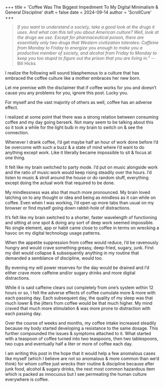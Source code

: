 +++
title = 'Coffee Was The Biggest Impediment To My Digital Minimalism & General Discipline'
draft = false
date = 2024-09-14
author = 'ScrollCure'
+++

>*If you want to understand a society, take a good look at the drugs it uses. And what can this tell you about American culture? Well, look at the drugs we use. Except for pharmaceutical poison, there are essentially only two drugs that Western civilization tolerates: Caffeine from Monday to Friday to energize you enough to make you a productive member of society, and alcohol from Friday to Monday to keep you too stupid to figure out the prison that you are living in.”*
> -- Bill Hicks

I realize the following will sound blasphemous to a culture that has embraced the coffee culture like a mother embraces her new born.

Let me premise with the disclaimer that if coffee works for you and doesn’t cause you any problems for you, ignore this post. Lucky you.

For myself and the vast majority of others as well, coffee has an adverse effect.

I realized at some point that there was a strong relation between consuming coffee and my day going berserk. Not many seem to be talking about this so it took a while for the light bulb in my brain to switch on & see the connection. 

Whenever I drank coffee, I’d get maybe half an hour of work done before I’d be overcome with such a buzz & a state of mind where I’d want to do anything except work. Like it literally became impossible to sit & focus at one thing.

It felt like my brain switched to party mode. I’d put on music alongside work and the ratio of music:work would keep rising steadily over the hours. I’d listen to music & stroll around the house or do random stuff, everything except doing the actual work that required to be done.

My mindlessness was also that much more pronounced. My brain loved latching on to any thought or idea and being as mindless as it can while on coffee. Even when I was working, I’d open up more tabs than usual on my browser or find myself going down rabbit-hole of distractions.

It’s felt like my brain switched to a shorter, faster wavelength of functioning and sitting at one spot & doing any sort of deep work seemed impossible. No single element, app or habit came close to coffee in terms on wrecking a havoc on my digital technology usage patterns.

When the appetite suppression from coffee would reduce, I’d be ravenously hungry and would crave something greasy, deep-fried, sugary, junk. First my diet would collapse & subsequently anything in my routine that demanded a semblance of discipline, would too. 

By evening my will power reserves for the day would be drained and I’d either crave more caffeine and/or sugary drinks and more digital distractions. 

While it is said caffeine clears out completely from one’s system within 12 hours or so, I felt the adverse effects of coffee cumulate more & more with each passing day. Each subsequent day, the quality of my sleep was that much lower & the jitters from coffee would be that much higher. My mind craved that much more stimulation & was more prone to distraction with each passing day. 

Over the course of weeks and months, my coffee intake increased steadily because my body started developing a resistance to the same dosage. This further compounded the issues & symptoms attached to it. What started with a teaspoon of coffee turned into two teaspoons, then two tablespoons, two cups and eventually half a liter or more of coffee each day.
 
I am writing this post in the hope that it would help a few anomalous cases like myself (which I believe are not so anomalous & more common than we’d think) for whom coffee just wrecks their routine & discipline because after junk food, alcohol & sugary drinks, the next most common hazardous item which is packed as innocuous but I see permeating the human culture everywhere is coffee.
